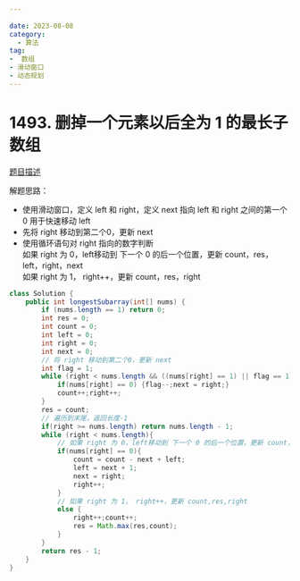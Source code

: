 ```yaml
---
 
date: 2023-08-08
category: 
  - 算法
tag: 
-  数组
- 滑动窗口
- 动态规划
---
```


# 1493. 删掉一个元素以后全为 1 的最长子数组


<Badge text="中等" type="warning" vertical="middle" />

[题目描述](https://leetcode.cn/problems/longest-subarray-of-1s-after-deleting-one-element/description/?envType=study-plan-v2&envId=leetcode-75)


解题思路：    
- 使用滑动窗口，定义 left 和 right，定义 next 指向 left 和 right 之间的第一个 0 用于快速移动 left   
- 先将 right 移动到第二个0，更新 next
- 使用循环语句对 right 指向的数字判断  
  如果 right 为 0，left移动到 下一个 0 的后一个位置，更新 count，res，left，right，next  
  如果 right 为 1， right++，更新 count，res，right
  

```java
class Solution {
    public int longestSubarray(int[] nums) {
        if (nums.length == 1) return 0;
        int res = 0;
        int count = 0;
        int left = 0;
        int right = 0;
        int next = 0;
        // 将 right 移动到第二个0，更新 next
        int flag = 1;
        while (right < nums.length && ((nums[right] == 1) || flag == 1)){
            if(nums[right] == 0) {flag--;next = right;}
            count++;right++;
        }
        res = count;
        // 遍历到末尾，返回长度-1
        if(right >= nums.length) return nums.length - 1;
        while (right < nums.length){
            // 如果 right 为 0，left移动到 下一个 0 的后一个位置，更新 count，res，left，right，next
            if(nums[right] == 0){
                count = count - next + left;
                left = next + 1;
                next = right;
                right++;
            }
            // 如果 right 为 1， right++，更新 count,res,right
            else {
                right++;count++;
                res = Math.max(res,count);
            }
        }
        return res - 1;
    }
}
```